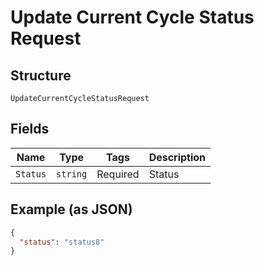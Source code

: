 
# Update Current Cycle Status Request

## Structure

`UpdateCurrentCycleStatusRequest`

## Fields

| Name | Type | Tags | Description |
|  --- | --- | --- | --- |
| `Status` | `string` | Required | Status |

## Example (as JSON)

```json
{
  "status": "status8"
}
```


